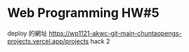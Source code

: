 # Web Programming HW#5
deploy 的網址 https://wp1121-akwc-git-main-chuntaopengs-projects.vercel.app/projects
hack 2